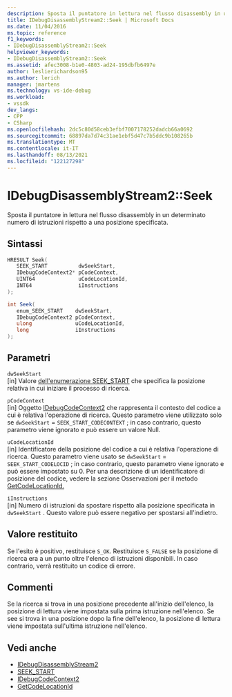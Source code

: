 ```yaml
---
description: Sposta il puntatore in lettura nel flusso disassembly in un determinato numero di istruzioni rispetto a una posizione specificata.
title: IDebugDisassemblyStream2::Seek | Microsoft Docs
ms.date: 11/04/2016
ms.topic: reference
f1_keywords:
- IDebugDisassemblyStream2::Seek
helpviewer_keywords:
- IDebugDisassemblyStream2::Seek
ms.assetid: afec3008-b1e0-4803-ad24-195dbfb6497e
author: leslierichardson95
ms.author: lerich
manager: jmartens
ms.technology: vs-ide-debug
ms.workload:
- vssdk
dev_langs:
- CPP
- CSharp
ms.openlocfilehash: 2dc5c80d58ceb3efbf7007178252dadcb66a0692
ms.sourcegitcommit: 68897da7d74c31ae1ebf5d47c7b5ddc9b108265b
ms.translationtype: MT
ms.contentlocale: it-IT
ms.lasthandoff: 08/13/2021
ms.locfileid: "122127298"
---
```

# <a name="idebugdisassemblystream2seek"></a>IDebugDisassemblyStream2::Seek
Sposta il puntatore in lettura nel flusso disassembly in un determinato numero di istruzioni rispetto a una posizione specificata.

## <a name="syntax"></a>Sintassi

```cpp
HRESULT Seek( 
   SEEK_START          dwSeekStart,
   IDebugCodeContext2* pCodeContext,
   UINT64              uCodeLocationId,
   INT64               iInstructions
);
```

```csharp
int Seek( 
   enum_SEEK_START    dwSeekStart,
   IDebugCodeContext2 pCodeContext,
   ulong              uCodeLocationId,
   long               iInstructions
);
```

## <a name="parameters"></a>Parametri
`dwSeekStart`\
[in] Valore [dell'enumerazione SEEK_START](../../../extensibility/debugger/reference/seek-start.md) che specifica la posizione relativa in cui iniziare il processo di ricerca.

`pCodeContext`\
[in] Oggetto [IDebugCodeContext2](../../../extensibility/debugger/reference/idebugcodecontext2.md) che rappresenta il contesto del codice a cui è relativa l'operazione di ricerca. Questo parametro viene utilizzato solo se `dwSeekStart`  =  `SEEK_START_CODECONTEXT` ; in caso contrario, questo parametro viene ignorato e può essere un valore Null.

`uCodeLocationId`\
[in] Identificatore della posizione del codice a cui è relativa l'operazione di ricerca. Questo parametro viene usato se `dwSeekStart`  =  `SEEK_START_CODELOCID` ; in caso contrario, questo parametro viene ignorato e può essere impostato su 0. Per una descrizione di un identificatore di posizione del codice, vedere la sezione Osservazioni per il metodo [GetCodeLocationId.](../../../extensibility/debugger/reference/idebugdisassemblystream2-getcodelocationid.md)

`iInstructions`\
[in] Numero di istruzioni da spostare rispetto alla posizione specificata in `dwSeekStart` . Questo valore può essere negativo per spostarsi all'indietro.

## <a name="return-value"></a>Valore restituito
 Se l'esito è positivo, restituisce `S_OK`. Restituisce `S_FALSE` se la posizione di ricerca era a un punto oltre l'elenco di istruzioni disponibili. In caso contrario, verrà restituito un codice di errore.

## <a name="remarks"></a>Commenti
 Se la ricerca si trova in una posizione precedente all'inizio dell'elenco, la posizione di lettura viene impostata sulla prima istruzione nell'elenco. Se see si trova in una posizione dopo la fine dell'elenco, la posizione di lettura viene impostata sull'ultima istruzione nell'elenco.

## <a name="see-also"></a>Vedi anche
- [IDebugDisassemblyStream2](../../../extensibility/debugger/reference/idebugdisassemblystream2.md)
- [SEEK_START](../../../extensibility/debugger/reference/seek-start.md)
- [IDebugCodeContext2](../../../extensibility/debugger/reference/idebugcodecontext2.md)
- [GetCodeLocationId](../../../extensibility/debugger/reference/idebugdisassemblystream2-getcodelocationid.md)
